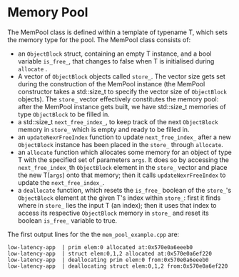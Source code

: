 # Memory Pool
The MemPool class is defined within a template of typename T, which sets the memory type for the pool. The MemPool class consists of:
- an `ObjectBlock` struct, containing an empty T instance, and a bool variable `is_free_`, that changes to false when T is initialised during `allocate` .
- A vector of `ObjectBlock` objects called `store_`. The vector size gets set during the construction of the MemPool instance (the MemPool constructor takes a std::size_t to specify the vector size of `ObjectBlock` objects). The `store_` vector effectively constitutes the memory pool: after the MemPool instance gets built, we have std::size_t memories of type `ObjectBlock` to be filled in.
- a std::size_t `next_free_index_`, to keep track of the next `ObjectBlock` memory in `store_` which is empty and ready to be filled in.
- an `updateNexrFreeIndex` function to update `next_free_index_` after a new `ObjectBlock` instance has been placed in the `store_` through `allocate`.
- an `allocate` function which allocates some memory for an object of type T with the specified set of parameters `args`. It does so by accessing the `next_free_index_`th  `ObjectBlock` element in the `store_` vector and place the new T(`args`) onto that memory; then it calls `updateNexrFreeIndex` to update the `next_free_index_`.
- a `deallocate` function, which resets the `is_free_` boolean of the `store_`'s `ObjectBlock` element at the given T's index within `store_`: first it finds where in `store_` lies the input T (an index); then it uses that index to access its respective `ObjectBlock` memory in `store_` and reset its boolean `is_free_` variable to true.

The first output lines for the the `mem_pool_example.cpp` are:

```
low-latency-app  | prim elem:0 allocated at:0x570e0a6eeeb0
low-latency-app  | struct elem:0,1,2 allocated at:0x570e0a6ef220
low-latency-app  | deallocating prim elem:0 from:0x570e0a6eeeb0
low-latency-app  | deallocating struct elem:0,1,2 from:0x570e0a6ef220
```